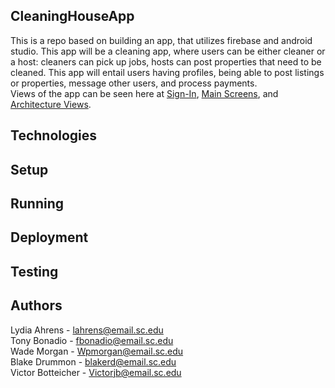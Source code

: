 ## CleaningHouseApp
This is a repo based on building an app, that utilizes firebase and android studio. This app will be a cleaning app, where users can be either cleaner or a host: cleaners can pick up jobs, hosts can post properties that need to be cleaned. This app will entail users having profiles, being able to post listings or properties, message other users, and process payments.  
Views of the app can be seen here at [Sign-In](https://github.com/SCCapstone/CleaningHouse/wiki/Signing-In), [Main Screens](https://github.com/SCCapstone/CleaningHouse/wiki/Main-Screens-and-Side-Bars), and [Architecture Views](https://github.com/SCCapstone/CleaningHouse/wiki/Architecture:-Views).
## Technologies
## Setup
## Running
## Deployment
## Testing
## Authors
Lydia Ahrens - lahrens@email.sc.edu  
Tony Bonadio - fbonadio@email.sc.edu  
Wade Morgan - Wpmorgan@email.sc.edu  
Blake Drummon - blakerd@email.sc.edu  
Victor Botteicher - Victorjb@email.sc.edu  
